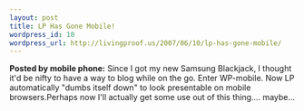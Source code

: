 ```yaml
--- 
layout: post
title: LP Has Gone Mobile!
wordpress_id: 10
wordpress_url: http://livingproof.us/2007/06/10/lp-has-gone-mobile/
---
```

<strong>Posted by mobile phone:</strong>
Since I got my new Samsung Blackjack, I thought it'd be nifty to have a way to blog while on the go. Enter WP-mobile. Now LP automatically "dumbs itself down" to look presentable on mobile browsers.Perhaps now I'll actually get some use out of this thing.... maybe...

